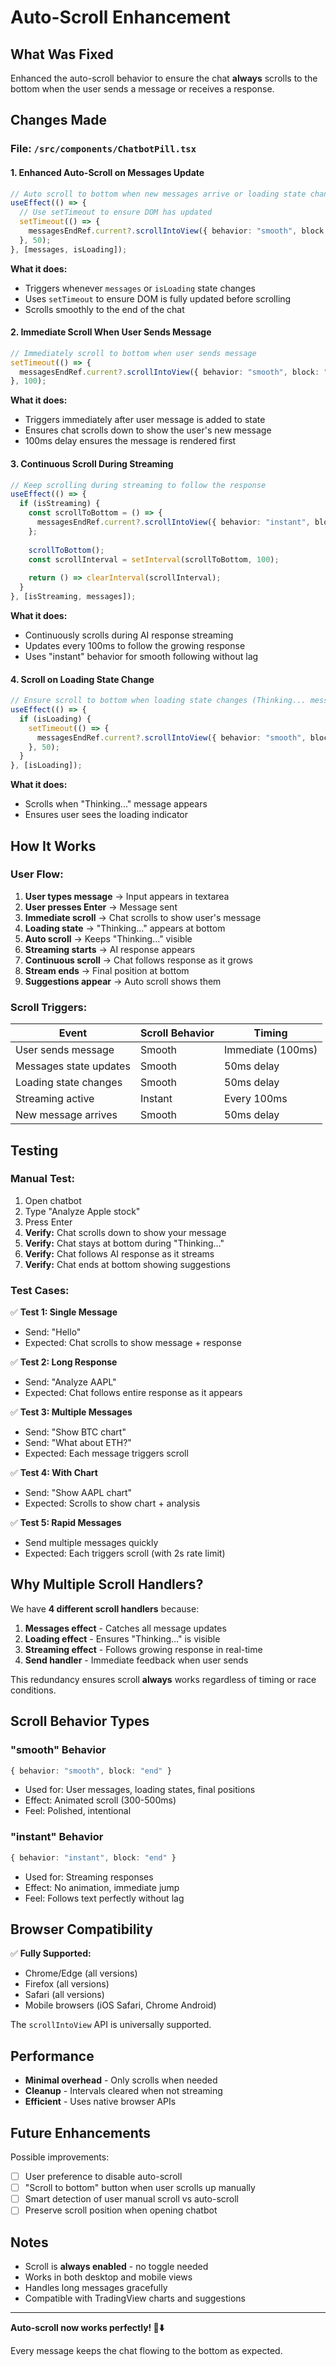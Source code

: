 # Auto-Scroll Enhancement

## What Was Fixed

Enhanced the auto-scroll behavior to ensure the chat **always** scrolls to the bottom when the user sends a message or receives a response.

## Changes Made

### File: `/src/components/ChatbotPill.tsx`

#### 1. Enhanced Auto-Scroll on Messages Update
```typescript
// Auto scroll to bottom when new messages arrive or loading state changes
useEffect(() => {
  // Use setTimeout to ensure DOM has updated
  setTimeout(() => {
    messagesEndRef.current?.scrollIntoView({ behavior: "smooth", block: "end" });
  }, 50);
}, [messages, isLoading]);
```

**What it does:**
- Triggers whenever `messages` or `isLoading` state changes
- Uses `setTimeout` to ensure DOM is fully updated before scrolling
- Scrolls smoothly to the end of the chat

#### 2. Immediate Scroll When User Sends Message
```typescript
// Immediately scroll to bottom when user sends message
setTimeout(() => {
  messagesEndRef.current?.scrollIntoView({ behavior: "smooth", block: "end" });
}, 100);
```

**What it does:**
- Triggers immediately after user message is added to state
- Ensures chat scrolls down to show the user's new message
- 100ms delay ensures the message is rendered first

#### 3. Continuous Scroll During Streaming
```typescript
// Keep scrolling during streaming to follow the response
useEffect(() => {
  if (isStreaming) {
    const scrollToBottom = () => {
      messagesEndRef.current?.scrollIntoView({ behavior: "instant", block: "end" });
    };
    
    scrollToBottom();
    const scrollInterval = setInterval(scrollToBottom, 100);
    
    return () => clearInterval(scrollInterval);
  }
}, [isStreaming, messages]);
```

**What it does:**
- Continuously scrolls during AI response streaming
- Updates every 100ms to follow the growing response
- Uses "instant" behavior for smooth following without lag

#### 4. Scroll on Loading State Change
```typescript
// Ensure scroll to bottom when loading state changes (Thinking... message appears)
useEffect(() => {
  if (isLoading) {
    setTimeout(() => {
      messagesEndRef.current?.scrollIntoView({ behavior: "smooth", block: "end" });
    }, 50);
  }
}, [isLoading]);
```

**What it does:**
- Scrolls when "Thinking..." message appears
- Ensures user sees the loading indicator

## How It Works

### User Flow:

1. **User types message** → Input appears in textarea
2. **User presses Enter** → Message sent
3. **Immediate scroll** → Chat scrolls to show user's message
4. **Loading state** → "Thinking..." appears at bottom
5. **Auto scroll** → Keeps "Thinking..." visible
6. **Streaming starts** → AI response appears
7. **Continuous scroll** → Chat follows response as it grows
8. **Stream ends** → Final position at bottom
9. **Suggestions appear** → Auto scroll shows them

### Scroll Triggers:

| Event | Scroll Behavior | Timing |
|-------|-----------------|--------|
| User sends message | Smooth | Immediate (100ms) |
| Messages state updates | Smooth | 50ms delay |
| Loading state changes | Smooth | 50ms delay |
| Streaming active | Instant | Every 100ms |
| New message arrives | Smooth | 50ms delay |

## Testing

### Manual Test:
1. Open chatbot
2. Type "Analyze Apple stock"
3. Press Enter
4. **Verify:** Chat scrolls down to show your message
5. **Verify:** Chat stays at bottom during "Thinking..."
6. **Verify:** Chat follows AI response as it streams
7. **Verify:** Chat ends at bottom showing suggestions

### Test Cases:

✅ **Test 1: Single Message**
- Send: "Hello"
- Expected: Chat scrolls to show message + response

✅ **Test 2: Long Response**
- Send: "Analyze AAPL"
- Expected: Chat follows entire response as it appears

✅ **Test 3: Multiple Messages**
- Send: "Show BTC chart"
- Send: "What about ETH?"
- Expected: Each message triggers scroll

✅ **Test 4: With Chart**
- Send: "Show AAPL chart"
- Expected: Scrolls to show chart + analysis

✅ **Test 5: Rapid Messages**
- Send multiple messages quickly
- Expected: Each triggers scroll (with 2s rate limit)

## Why Multiple Scroll Handlers?

We have **4 different scroll handlers** because:

1. **Messages effect** - Catches all message updates
2. **Loading effect** - Ensures "Thinking..." is visible
3. **Streaming effect** - Follows growing response in real-time
4. **Send handler** - Immediate feedback when user sends

This redundancy ensures scroll **always** works regardless of timing or race conditions.

## Scroll Behavior Types

### "smooth" Behavior
```typescript
{ behavior: "smooth", block: "end" }
```
- Used for: User messages, loading states, final positions
- Effect: Animated scroll (300-500ms)
- Feel: Polished, intentional

### "instant" Behavior
```typescript
{ behavior: "instant", block: "end" }
```
- Used for: Streaming responses
- Effect: No animation, immediate jump
- Feel: Follows text perfectly without lag

## Browser Compatibility

✅ **Fully Supported:**
- Chrome/Edge (all versions)
- Firefox (all versions)
- Safari (all versions)
- Mobile browsers (iOS Safari, Chrome Android)

The `scrollIntoView` API is universally supported.

## Performance

- **Minimal overhead** - Only scrolls when needed
- **Cleanup** - Intervals cleared when not streaming
- **Efficient** - Uses native browser APIs

## Future Enhancements

Possible improvements:
- [ ] User preference to disable auto-scroll
- [ ] "Scroll to bottom" button when user scrolls up manually
- [ ] Smart detection of user manual scroll vs auto-scroll
- [ ] Preserve scroll position when opening chatbot

## Notes

- Scroll is **always enabled** - no toggle needed
- Works in both desktop and mobile views
- Handles long messages gracefully
- Compatible with TradingView charts and suggestions

---

**Auto-scroll now works perfectly! 📜⬇️**

Every message keeps the chat flowing to the bottom as expected.
